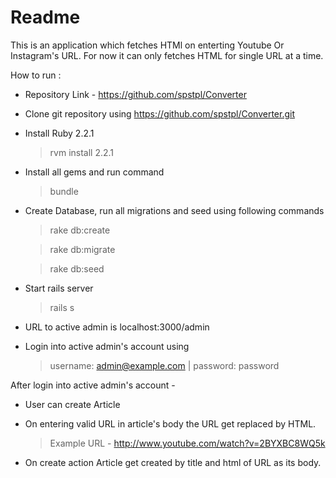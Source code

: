 # Readme
This is an application which fetches HTMl on enterting Youtube Or Instagram's URL.
For now it can only fetches HTML for single URL at a time.

How to run :

  - Repository Link - https://github.com/spstpl/Converter

  - Clone git repository using https://github.com/spstpl/Converter.git

  - Install Ruby 2.2.1

    > rvm install 2.2.1


  - Install all gems and run command

    > bundle


  - Create Database, run all migrations and seed using following commands


    > rake db:create

    > rake  db:migrate

    > rake db:seed


  - Start rails server

    > rails s

  - URL to active admin is localhost:3000/admin

  - Login into active admin's account using

    > username: admin@example.com |
    > password: password

After login into active admin's account -
  - User can create Article
  - On entering valid URL in article's body the URL get replaced by HTML.

    > Example URL - http://www.youtube.com/watch?v=2BYXBC8WQ5k

  - On create action Article get created by title and html of URL as its body.
